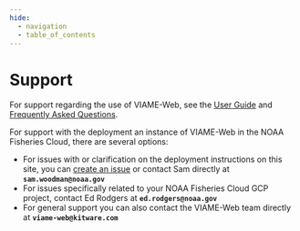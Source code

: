 ```yaml
---
hide:
  - navigation
  - table_of_contents
---
```


# Support

For support regarding the use of VIAME-Web, see the [User Guide](https://kitware.github.io/dive) and [Frequently Asked Questions](https://kitware.github.io/dive/FAQ/). 

For support with the deployment an instance of VIAME-Web in the NOAA Fisheries Cloud, there are several options:

* For issues with or clarification on the deployment instructions on this site, you can [create an issue](https://github.com/us-amlr/viame-web-noaa-gcp/issues) or contact Sam directly at **`sam.woodman@noaa.gov`**
* For issues specifically related to your NOAA Fisheries Cloud GCP project, contact Ed Rodgers at **`ed.rodgers@noaa.gov`**
* For general support you can also contact the VIAME-Web team directly at **`viame-web@kitware.com`**
